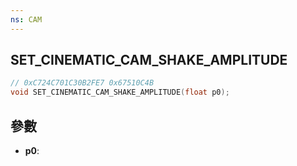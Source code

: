 ```yaml
---
ns: CAM
---
```

## SET_CINEMATIC_CAM_SHAKE_AMPLITUDE

```c
// 0xC724C701C30B2FE7 0x67510C4B
void SET_CINEMATIC_CAM_SHAKE_AMPLITUDE(float p0);
```


## 參數
* **p0**: 

